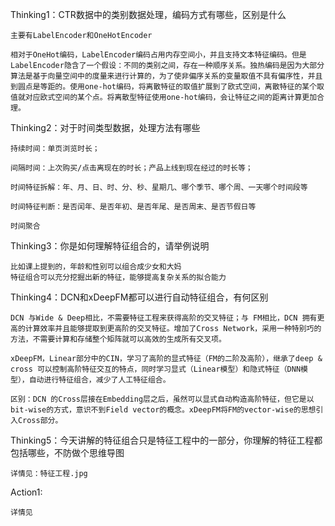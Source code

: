 Thinking1：CTR数据中的类别数据处理，编码方式有哪些，区别是什么

    主要有LabelEncoder和OneHotEncoder

    相对于OneHot编码，LabelEncoder编码占用内存空间小，并且支持文本特征编码。但是LabelEncoder隐含了一个假设：不同的类别之间，存在一种顺序关系。独热编码是因为大部分算法是基于向量空间中的度量来进行计算的，为了使非偏序关系的变量取值不具有偏序性，并且到圆点是等距的。使用one-hot编码，将离散特征的取值扩展到了欧式空间，离散特征的某个取值就对应欧式空间的某个点。将离散型特征使用one-hot编码，会让特征之间的距离计算更加合理。


Thinking2：对于时间类型数据，处理方法有哪些
    
    持续时间：单页浏览时长；

    间隔时间：上次购买/点击离现在的时长；产品上线到现在经过的时长等；
    
    时间特征拆解：年、月、日、时、分、秒、星期几、哪个季节、哪个周、一天哪个时间段等
    
    时间特征判断：是否闰年、是否年初、是否年尾、是否周末、是否节假日等
    
    时间聚合
    
    

Thinking3：你是如何理解特征组合的，请举例说明
    
    比如课上提到的，年龄和性别可以组合成少女和大妈
    特征组合可以充分挖掘出新的特征，能够提高复杂关系的拟合能力


Thinking4：DCN和xDeepFM都可以进行自动特征组合，有何区别

    DCN 与Wide & Deep相比，不需要特征工程来获得高阶的交叉特征；与 FM相比，DCN 拥有更高的计算效率并且能够提取到更高阶的交叉特征。增加了Cross Network，采用一种特别巧的方法，不需要计算和存储整个矩阵就可以高效的生成所有交叉项。

    xDeepFM，Linear部分中的CIN，学习了高阶的显式特征（FM的二阶及高阶），继承了deep & cross 可以控制高阶特征交互的特点，同时学习显式（Linear模型）和隐式特征（DNN模型），自动进行特征组合，减少了人工特征组合。
    
    区别：DCN 的Cross层接在Embedding层之后，虽然可以显式自动构造高阶特征，但它是以bit-wise的方式，意识不到Field vector的概念。xDeepFM将FM的vector-wise的思想引入Cross部分。


Thinking5：今天讲解的特征组合只是特征工程中的一部分，你理解的特征工程都包括哪些，不防做个思维导图

    详情见：特征工程.jpg
    
Action1:

    详情见
